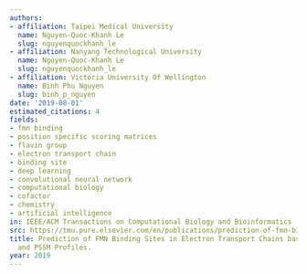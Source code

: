 ```yaml
---
authors:
- affiliation: Taipei Medical University
  name: Nguyen-Quoc-Khanh Le
  slug: nguyenquockhanh_le
- affiliation: Nanyang Technological University
  name: Nguyen-Quoc-Khanh Le
  slug: nguyenquockhanh_le
- affiliation: Victoria University Of Wellington
  name: Binh Phu Nguyen
  slug: binh_p_nguyen
date: '2019-08-01'
estimated_citations: 4
fields:
- fmn binding
- position specific scoring matrices
- flavin group
- electron transport chain
- binding site
- deep learning
- convolutional neural network
- computational biology
- cofactor
- chemistry
- artificial intelligence
in: IEEE/ACM Transactions on Computational Biology and Bioinformatics
src: https://tmu.pure.elsevier.com/en/publications/prediction-of-fmn-binding-sites-in-electron-transport-chains-base
title: Prediction of FMN Binding Sites in Electron Transport Chains based on 2-D CNN
  and PSSM Profiles.
year: 2019
---
```

